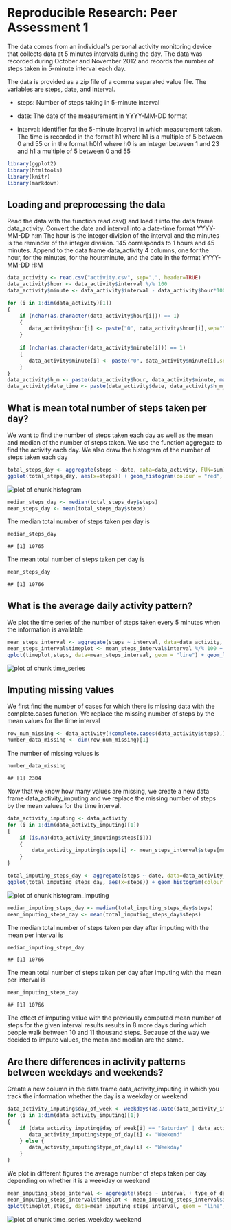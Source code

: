 # Reproducible Research: Peer Assessment 1
The data comes from an individual's personal activity monitoring device that collects data at 5 minutes intervals during the day. The data was recorded during October and November 2012 and records the number of steps taken in 5-minute interval each day.

The data is provided as a zip file of a comma separated value file. The variables are steps, date, and interval. 

- steps: Number of steps taking in 5-minute interval

- date: The date of the measurement in YYYY-MM-DD format

- interval: identifier for the 5-minute interval in which measurement taken. The time is recorded in the format h1 where h1 is a multiple of 5 between 0 and 55 or in the format h0h1 where h0 is an integer between 1 and 23 and h1 a multiple of 5 between 0 and 55


```r
library(ggplot2)
library(htmltools)
library(knitr)
library(markdown)
```

## Loading and preprocessing the data
Read the data with the function read.csv() and load it into the data frame data_activity.
Convert the date and interval into a date-time format YYYY-MM-DD h:m The hour is the integer division of the interval and the minutes is the reminder of the integer division. 145 corresponds to 1 hours and 45 minutes. Append to the data frame data_activity 4 columns, one for the hour, for the minutes, for the hour:minute, and the date in the format YYYY-MM-DD H:M


```r
data_activity <- read.csv("activity.csv", sep=",", header=TRUE)
data_activity$hour <- data_activity$interval %/% 100
data_activity$minute <- data_activity$interval - data_activity$hour*100

for (i in 1:dim(data_activity)[1])
{
    if (nchar(as.character(data_activity$hour[i])) == 1)
    {
       data_activity$hour[i] <- paste("0", data_activity$hour[i],sep="")
    }
    
    if (nchar(as.character(data_activity$minute[i])) == 1)
    {
       data_activity$minute[i] <- paste("0", data_activity$minute[i],sep="")
    }
}
data_activity$h_m <- paste(data_activity$hour, data_activity$minute, matrix(data="00", nrow=dim(data_activity)[1], ncol=1), sep=":")
data_activity$date_time <- paste(data_activity$date, data_activity$h_m_s, sep=" ")
```

## What is mean total number of steps taken per day?

We want to find the number of steps taken each day as well as the mean and median of the number of steps taken. We use the function aggregate to find the activity each day. We also draw the histogram of the number of steps taken each day

```r
total_steps_day <- aggregate(steps ~ date, data=data_activity, FUN=sum)
ggplot(total_steps_day, aes(x=steps)) + geom_histogram(colour = "red", fill = "red", binwidth = 500) + xlab("Number Steps") + ylab("Frequency") + ylim(0,12) + ggtitle("Histogram Daily Number Steps")
```

![plot of chunk histogram](figure/histogram.png) 


```r
median_steps_day <- median(total_steps_day$steps)
mean_steps_day <- mean(total_steps_day$steps)
```
The median total number of steps taken per day is

```r
median_steps_day
```

```
## [1] 10765
```
The mean total number of steps taken per day is

```r
mean_steps_day
```

```
## [1] 10766
```

## What is the average daily activity pattern?

We plot the time series of the number of steps taken every 5 minutes when the information is available

```r
mean_steps_interval <- aggregate(steps ~ interval, data=data_activity, FUN=mean)
mean_steps_interval$timeplot <- mean_steps_interval$interval %/% 100 + (mean_steps_interval$interval - mean_steps_interval$interval %/% 100 * 100)/60
qplot(timeplot,steps, data=mean_steps_interval, geom = "line") + geom_line(colour = "blue") + xlim(0,24) + ggtitle("Daily Average Number Steps Taken") + xlab("Time") + ylab("Average Number Steps")
```

![plot of chunk time_series](figure/time_series.png) 

## Imputing missing values

We first find the number of cases for which there is missing data with the complete.cases function. We replace the missing number of steps by the mean values for the time interval

```r
row_num_missing <- data_activity[!complete.cases(data_activity$steps),]
number_data_missing <- dim(row_num_missing)[1]
```
The number of missing values is

```r
number_data_missing
```

```
## [1] 2304
```
Now that we know how many values are missing, we create a new data frame data_activity_imputing and we replace the missing number of steps by the mean values for the time interval. 

```r
data_activity_imputing <- data_activity
for (i in 1:dim(data_activity_imputing)[1])
{
    if (is.na(data_activity_imputing$steps[i]))
    {
        data_activity_imputing$steps[i] <- mean_steps_interval$steps[mean_steps_interval$interval==data_activity_imputing$interval[i]]
    }
}
```


```r
total_imputing_steps_day <- aggregate(steps ~ date, data=data_activity_imputing, FUN=sum)
ggplot(total_imputing_steps_day, aes(x=steps)) + geom_histogram(colour = "red", fill = "red", binwidth = 500) + xlab("Number Steps") + ylab("Frequency") + ylim(0,12) + ggtitle("Histogram Daily Number Steps after Imputing")
```

![plot of chunk histogram_imputing](figure/histogram_imputing.png) 


```r
median_imputing_steps_day <- median(total_imputing_steps_day$steps)
mean_imputing_steps_day <- mean(total_imputing_steps_day$steps)
```
The median total number of steps taken per day after imputing with the mean per interval is

```r
median_imputing_steps_day
```

```
## [1] 10766
```
The mean total number of steps taken per day after imputing with the mean per interval is

```r
mean_imputing_steps_day
```

```
## [1] 10766
```
The effect of imputing value with the previously computed mean number of steps for the given interval results results in 8 more days during which people walk between 10 and 11 thousand steps. Because of the way we decided to impute values, the mean and median are the same.

## Are there differences in activity patterns between weekdays and weekends?

Create a new column in the data frame data_activity_imputing in which you track the information whether the day is a weekday or weekend

```r
data_activity_imputing$day_of_week <- weekdays(as.Date(data_activity_imputing$date))
for (i in 1:dim(data_activity_imputing)[1])
{
    if (data_activity_imputing$day_of_week[i] == "Saturday" | data_activity_imputing$day_of_week[i] == "Sunday") {
       data_activity_imputing$type_of_day[i] <- "Weekend" 
    } else {
       data_activity_imputing$type_of_day[i] <- "Weekday" 
    } 
}                                                                                     
```
We plot in different figures the average number of steps taken per day depending on whether it is a weekday or weekend


```r
mean_imputing_steps_interval <- aggregate(steps ~ interval + type_of_day, data=data_activity_imputing, FUN=mean)
mean_imputing_steps_interval$timeplot <- mean_imputing_steps_interval$interval %/% 100 + (mean_imputing_steps_interval$interval - mean_imputing_steps_interval$interval %/% 100 * 100)/60
qplot(timeplot,steps, data=mean_imputing_steps_interval, geom = "line", facets = type_of_day ~ .) + geom_line(colour = "blue") + xlim(0,24) + ggtitle("Daily Average Number Steps Taken") + xlab("Time") + ylab("Average Number Steps")
```

![plot of chunk time_series_weekday_weekend](figure/time_series_weekday_weekend.png) 

